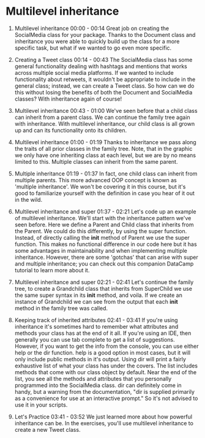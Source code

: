 # Multilevel inheritance

1. Multilevel inheritance
00:00 - 00:14
Great job on creating the SocialMedia class for your package. Thanks to the Document class and inheritance you were able to quickly build up the class for a more specific task, but what if we wanted to go even more specific.

2. Creating a Tweet class
00:14 - 00:43
The SocialMedia class has some general functionality dealing with hashtags and mentions that works across multiple social media platforms. If we wanted to include functionality about retweets, it wouldn't be appropriate to include in the general class; instead, we can create a Tweet class. So how can we do this without losing the benefits of both the Document and SocialMedia classes? With inheritance again of course!

3. Multilevel inheritance
00:43 - 01:00
We've seen before that a child class can inherit from a parent class. We can continue the family tree again with inheritance. With multilevel inheritance, our child class is all grown up and can its functionality onto its children.

4. Multilevel inheritance
01:00 - 01:19
Thanks to inheritance we pass along the traits of all prior classes in the family tree. Note, that in the graphic we only have one inheriting class at each level, but we are by no means limited to this. Multiple classes can inherit from the same parent.

5. Multiple inheritance
01:19 - 01:37
In fact, one child class can inherit from multiple parents. This more advanced OOP concept is known as 'multiple inheritance'. We won't be covering it in this course, but it's good to familiarize yourself with the definition in case you hear of it out in the wild.

6. Multilevel inheritance and super
01:37 - 02:21
Let's code up an example of multilevel inheritance. We'll start with the inheritance pattern we've seen before. Here we define a Parent and Child class that inherits from the Parent. We could do this differently, by using the super function. Instead, of directly calling the __init__ method of Parent we use the super function. This makes no functional difference in our code here but it has some advantages in maintainability and when implementing multiple inheritance. However, there are some 'gotchas' that can arise with super and multiple inheritance; you can check out this companion DataCamp tutorial to learn more about it.

7. Multilevel inheritance and super
02:21 - 02:41
Let's continue the family tree, to create a Grandchild class that inherits from SuperChild we use the same super syntax in its __init__ method, and voila. If we create an instance of Grandchild we can see from the output that each __init__ method in the family tree was called.

8. Keeping track of inherited attributes
02:41 - 03:41
If you're using inheritance it's sometimes hard to remember what attributes and methods your class has at the end of it all. If you're using an IDE, then generally you can use tab complete to get a list of suggestions. However, if you want to get the info from the console, you can use either help or the dir function. help is a good option in most cases, but it will only include public methods in it's output. Using dir will print a fairly exhaustive list of what your class has under the covers. The list includes methods that come with our class object by default. Near the end of the list, you see all the methods and attributes that you personally programmed into the SocialMedia class. dir can definitely come in handy, but a warning from the documentation, "dir is supplied primarily as a convenience for use at an interactive prompt." So it's not advised to use it in your scripts.

9. Let's Practice
03:41 - 03:52
We just learned more about how powerful inheritance can be. In the exercises, you'll use multilevel inheritance to create a new Tweet class.